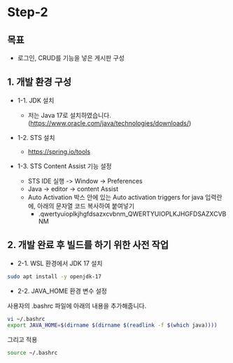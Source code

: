 # Step-2

## 목표 
* 로그인, CRUD를 기능을 넣은 게시판 구성

## 1. 개발 환경 구성

* 1-1. JDK 설치
    * 저는 Java 17로 설치하였습니다. (https://www.oracle.com/java/technologies/downloads/)

* 1-2. STS 설치
    * https://spring.io/tools

* 1-3. STS Content Assist 기능 설정
    * STS IDE 실행 -> Window -> Preferences
    * Java -> editor -> content Assist
    * Auto Activation 박스 안에 있는 Auto activation triggers for java 입력란에, 아래의 문자열 코드 복사하여 붙여넣기
        * .qwertyuioplkjhgfdsazxcvbnm_QWERTYUIOPLKJHGFDSAZXCVBNM

## 2. 개발 완료 후 빌드를 하기 위한 사전 작업

* 2-1. WSL 환경에서 JDK 17 설치
```sh
sudo apt install -y openjdk-17
```

* 2-2. JAVA_HOME 환경 변수 설정

사용자의 .bashrc 파일에 아래의 내용을 추가해줍니다.
```sh
vi ~/.bashrc
export JAVA_HOME=$(dirname $(dirname $(readlink -f $(which java))))
```

그리고 적용
```sh
source ~/.bashrc
```